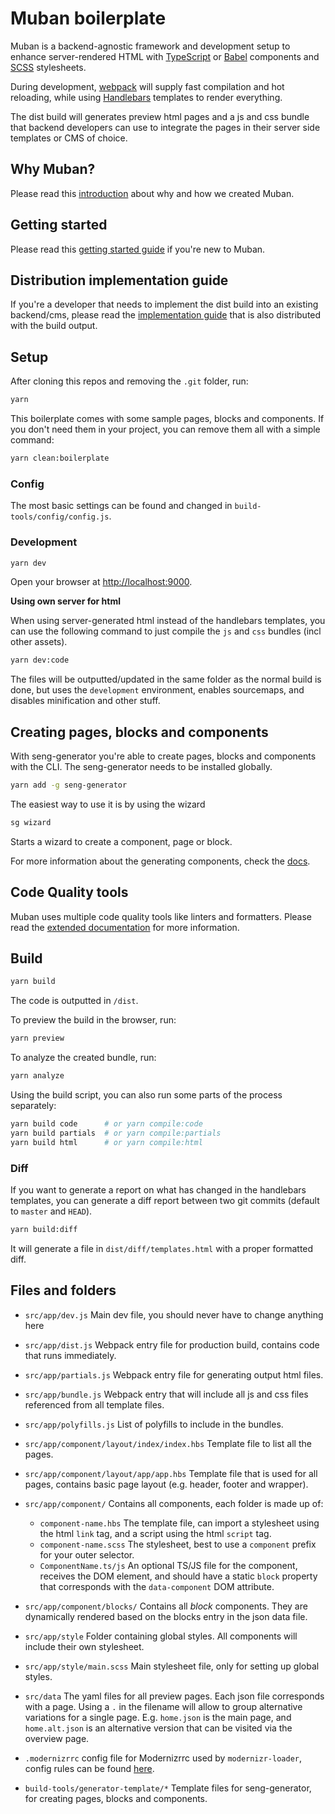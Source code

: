 # Muban boilerplate

Muban is a backend-agnostic framework and development setup to enhance server-rendered HTML with
[TypeScript](https://www.typescriptlang.org/) or [Babel](https://babeljs.io/) components and
[SCSS](http://sass-lang.com/) stylesheets.

During development, [webpack](https://webpack.js.org/) will supply fast compilation and hot
reloading, while using [Handlebars](http://handlebarsjs.com/) templates to render everything.

The dist build will generates preview html pages and a js and css bundle that backend developers can
use to integrate the pages in their server side templates or CMS of choice.

## Why Muban?

Please read this [introduction](./docs/introduction.md) about why and how we created Muban.

## Getting started

Please read this [getting started guide](./docs/getting-started.md) if you're new to Muban.

## Distribution implementation guide

If you're a developer that needs to implement the dist build into an existing backend/cms, please
read the [implementation guide](./docs/dist-implementation-guide.md) that is also distributed with
the build output.

## Setup

After cloning this repos and removing the `.git` folder, run:

```sh
yarn
```

This boilerplate comes with some sample pages, blocks and components.
If you don't need them in your project, you can remove them all with a simple command:

```sh
yarn clean:boilerplate
```

### Config

The most basic settings can be found and changed in `build-tools/config/config.js`.

### Development

```sh
yarn dev
```

Open your browser at [http://localhost:9000](http://localhost:9000).

**Using own server for html**

When using server-generated html instead of the handlebars templates, you can use the following
command to just compile the `js` and `css` bundles (incl other assets).

```sh
yarn dev:code
```

The files will be outputted/updated in the same folder as the normal build is done, but uses the
`development` environment, enables sourcemaps, and disables minification and other stuff.

## Creating pages, blocks and components

With seng-generator you're able to create pages, blocks and components with the CLI. The
seng-generator needs to be installed globally.

```sh
yarn add -g seng-generator
```

The easiest way to use it is by using the wizard

```sh
sg wizard
```

Starts a wizard to create a component, page or block.

For more information about the generating components, check the [docs](./docs/components.md).

## Code Quality tools

Muban uses multiple code quality tools like linters and formatters. Please read the
[extended documentation](docs/code-quality.md) for more information.

## Build

```sh
yarn build
```

The code is outputted in `/dist`.

To preview the build in the browser, run:

```sh
yarn preview
```

To analyze the created bundle, run:

```sh
yarn analyze
```

Using the build script, you can also run some parts of the process separately:

```sh
yarn build code      # or yarn compile:code
yarn build partials  # or yarn compile:partials
yarn build html      # or yarn compile:html
```

### Diff

If you want to generate a report on what has changed in the handlebars templates,
you can generate a diff report between two git commits (default to `master` and `HEAD`).

```sh
yarn build:diff
```

It will generate a file in `dist/diff/templates.html` with a proper formatted diff.

## Files and folders

* `src/app/dev.js` Main dev file, you should never have to change anything here

* `src/app/dist.js` Webpack entry file for production build, contains code that runs immediately.
* `src/app/partials.js` Webpack entry file for generating output html files.
* `src/app/bundle.js` Webpack entry that will include all js and css files referenced from all
  template files.
* `src/app/polyfills.js` List of polyfills to include in the bundles.
* `src/app/component/layout/index/index.hbs` Template file to list all the pages.
* `src/app/component/layout/app/app.hbs` Template file that is used for all pages, contains basic
  page layout (e.g. header, footer and wrapper).
* `src/app/component/` Contains all components, each folder is made up of:
  * `component-name.hbs` The template file, can import a stylesheet using the html `link` tag, and a
    script using the html `script` tag.
  * `component-name.scss` The stylesheet, best to use a `component` prefix for your outer selector.
  * `ComponentName.ts/js` An optional TS/JS file for the component, receives the DOM element, and
    should have a static `block` property that corresponds with the `data-component` DOM attribute.
* `src/app/component/blocks/` Contains all _block_ components. They are dynamically rendered based
  on the blocks entry in the json data file.
* `src/app/style` Folder containing global styles. All components will include their own stylesheet.
* `src/app/style/main.scss` Main stylesheet file, only for setting up global styles.
* `src/data` The yaml files for all preview pages. Each json file corresponds with a page. Using a
  `.` in the filename will allow to group alternative variations for a single page. E.g. `home.json`
  is the main page, and `home.alt.json` is an alternative version that can be visited via the
  overview page.
* `.modernizrrc` config file for Modernizrrc used by `modernizr-loader`, config rules can be found
  [here](https://github.com/Modernizr/Modernizr/blob/master/lib/config-all.json).
* `build-tools/generator-template/*` Template files for seng-generator, for creating pages, blocks
  and components.
